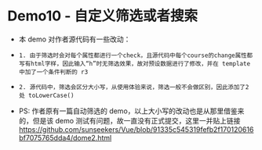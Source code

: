 # Demo10 - 自定义筛选或者搜索
- 本 demo 对作者源代码有一些改动：
-     1. 由于筛选时会对每个属性都进行一个check，且源代码中每个course的change属性都写有html字样，因此输入“h”时无筛选效果，故对预设数据进行了修改，并在 template 中加了一个条件判断的 r3
-     2. 源代码中，筛选会区分大小写，从使用体验来说，筛选一般不会做区别，因此添加了2处 toLowerCase()
- PS: 作者原有一篇自动筛选的 demo，以上大小写的改动也是从那里借鉴来的，但是该 demo 测试有问题，故一直没有正式提交，这里一并贴上链接 https://github.com/sunseekers/Vue/blob/91335c545319fefb2f170120616bf7075765dda4/dome2.html